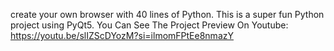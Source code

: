 create your own browser with 40 lines of Python. This is a super fun Python project using PyQt5.
You Can See The Project Preview On Youtube: https://youtu.be/slIZScDYozM?si=ilmomFPtEe8nmazY
